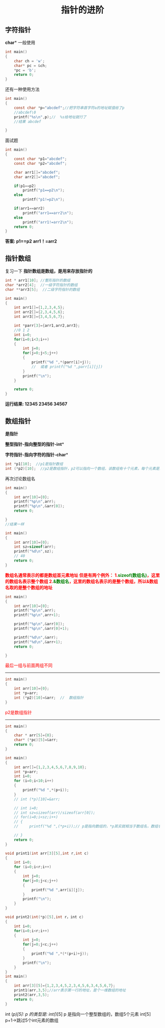 # <center>指针的进阶</center>
## 字符指针 
**char***
一般使用
```c
int main()
{
	char ch = 'w';
	char* pc = &ch;
	*pc = 'b';
	return 0;
} 
```
还有一种使用方法
```c
int main()
{
    const char *p="abcdef";//把字符串首字符a的地址赋值给了p
    //abcdef\0
    printf("%s\n",p);//  %s给地址就行了
    //结果 abcdef

}
```
面试题
```c
int main()
{
    const char *p1="abcdef";
    const char *p2="abcdef";

    char arr1[]="abcdef";
    char arr2[]="abcdef";

    if(p1==p2)
        printf("p1==p2\n");
    else
        printf("p1!=p2\n");

    if(arr1==arr2)
        printf("arr1==arr2\n");
    else 
        printf("arr1!=arr2\n");
    return 0;
}
```
**答案: 
p1==p2** 
**arr1！=arr2** 

## 指针数组 
复习一下 
**指针数组是数组，是用来存放指针的** 
```c
int * arr1[10]; //整形指针的数组
char *arr2[4];  //一级字符指针的数组
char **arr3[5];  //二级字符指针的数组 
```
```c
int main()
{
    int arr1[]={1,2,3,4,5};
    int arr2[]={2,3,4,5,6};
    int arr3[]={3,4,5,6,7};

    int *parr[3]={arr1,arr2,arr3};
    //0 1 2
    int i=0;
    for(i=0;i<3;i++)
    {
        int j=0;
        for(j=0;j<5;j++)
        {
            printf("%d ",*(parr[i]+j));
            //  或者 printf("%d ",parr[i][j])
        }
        printf("\n");
    }

    return 0;
} 
```
**运行结果: 
12345 
23456 
34567** 

## 数组指针 

**是指针** 

**整型指针-指向整型的指针-int*** 

**字符指针-指向字符的指针-char*** 
~~~c 
int *p1[10];  //p1是指针数组
int (*p2)[10];  //p2是数组指针，p2可以指向一个数组，该数组有十个元素，每个元素是int类型
~~~
再次讨论数组名
```c
int main()
{
    int arr[10]={0};
    printf("%p\n",arr);
    printf("%p\n",&arr[0]);
    return 0;

} 
//结果一样
```
```c 
int main()
{
    int arr[10]={0};
    int sz=sizeof(arr);
    printf("%d\n",sz);
    // 40
    return 0;
}
```
**<font color=red>数组名通常表示的都是数组首元素地址 
但是有两个例外： 
1.<font color=green>sizeof(数组名)</font>，这里的数组名表示整个数组 
2.<font color=green>&数组名</font>，这里的数组名表示的是整个数组，所以&数组名取的是整个数组的地址</font>** 

```c 
int main()
{
    int arr[10]={0};
    printf("%p\n",arr);
    printf("%p\n",arr+1);

    printf("%p\n",&arr[0]);
    printf("%p\n",&arr[0]+1);

    printf("%d\n",&arr);
    printf("%d\n",&arr+1);
    return 0;

} 
```
<font color=red>最后一组与前面两组不同</font>

***

~~~c 
int main()
{
    int arr[10]={0};
    int *p=arr;
    int (*p2)[10]=&arr;  //  数组指针
}
~~~
<font color=red>p2是数组指针</font>

***

```c
int main()
{
    char * arr[5]={0};
    char* (*pc)[5]=&arr;
    return 0;
}
```
```c
int main()
{
    int arr[]={1,2,3,4,5,6,7,8,9,10};
    int *p=arr;
    int i=0;
    for (i=0;i<10;i++)
    {
        printf("%d ",*(p+i));
    }
    // int (*p)[10]=&arr;

    // int i=0;
    // int sz=sizeof(arr)/sizeof(arr[0]);
    // for(i=0;i<sz;i++)
    // {
    //     printf("%d ",(*p+i));// p是指向数组的，*p其实就相当于数组名，数组名又是首元素的地址，所以*p本质上是数组首元素地址

    // }
    return 0;
} 
```
```c 
void print1(int arr[3][5],int r,int c)
{
    int i=0;
    for (i=0;i<r;i++)
    {
        int j=0;
        for(j=0;j<c;j++)
        {
            printf("%d ",arr[i][j]);
        }
        printf("\n");
    }
}

void print2(int(*p)[5],int r，int c)
{
    int i=0;
    for(i=0;i<r;i++)
    {
        int j=0;
        for(j=0;j<c;j++)
        {
            printf("%d ",*(*(p+i)+j));
        }
        printf("\n");
    }
}
int main()
{
    int arr[3][5]={1,2,3,4,5,2,3,4,5,6,3,4,5,6,7};
    print1(arr,3,5);//arr表示第一行的地址，是个一维数组的地址
    print2(arr,3,5);
    return 0;
}
```
int (*p)[5]:
p 的类型是: int(*)[5]
p 是指向一个整型数组的，数组5个元素 int[5]
p+1->跳过5个int元素的数组